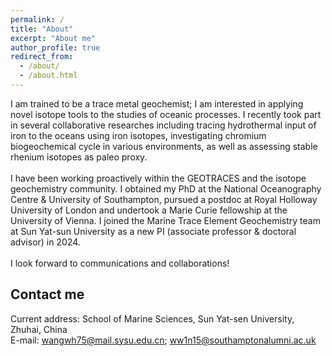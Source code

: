 ```yaml
---
permalink: /
title: "About"
excerpt: "About me"
author_profile: true
redirect_from: 
  - /about/
  - /about.html
---
```


I am trained to be a trace metal geochemist; I am interested in applying novel isotope tools to the studies of oceanic processes. I recently took part in several collaborative researches including tracing hydrothermal input of iron to the oceans using iron isotopes, investigating chromium biogeochemical cycle in various environments, as well as assessing stable rhenium isotopes as paleo proxy. 
<br>
<br>I have been working proactively within the GEOTRACES and the isotope geochemistry community. I obtained my PhD at the National Oceanography Centre & University of Southampton, pursued a postdoc at Royal Holloway University of London and undertook a Marie Curie fellowship at the University of Vienna. I joined the Marine Trace Element Geochemistry team at Sun Yat-sun University as a new PI (associate professor & doctoral advisor) in 2024.
<br>
<br>I look forward to communications and collaborations!

Contact me
------
Current address: School of Marine Sciences, Sun Yat-sen University, Zhuhai, China
<br>E-mail: [wangwh75@mail.sysu.edu.cn](mailto:wangwh75@mail.sysu.edu.cn); [ww1n15@southamptonalumni.ac.uk](mailto:ww1n15@southamptonalumni.ac.uk)
